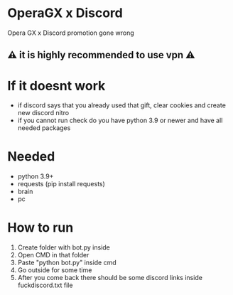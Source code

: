 # OperaGX x Discord
Opera GX x Discord promotion gone wrong 

##  ⚠ it is highly recommended to use vpn ⚠
# If it doesnt work 
- if discord says that you already used that gift, clear cookies and create new discord nitro
- if you cannot run check do you have python 3.9 or newer and have all needed packages 

# Needed 
- python 3.9+
- requests (pip install requests)
- brain
- pc

# How to run
1. Create folder with bot.py inside 
2. Open CMD in that folder 
3. Paste "python bot.py" inside cmd 
4. Go outside for some time
5. After you come back there should be some discord links inside fuckdiscord.txt file
